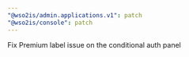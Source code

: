 ```yaml
---
"@wso2is/admin.applications.v1": patch
"@wso2is/console": patch
---
```


Fix Premium label issue on the conditional auth panel
